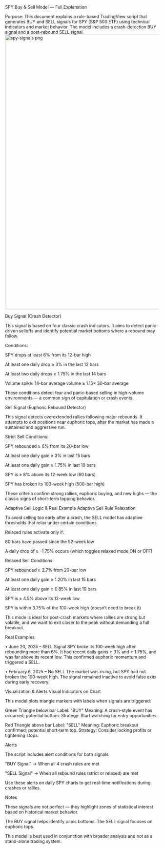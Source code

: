 SPY Buy & Sell Model — Full Explanation

Purpose:
This document explains a rule-based TradingView script that generates BUY and SELL signals for SPY (S&P 500 ETF) using technical indicators and market behavior. The model includes a crash-detection BUY signal and a post-rebound SELL signal.
<img width="1914" height="900" alt="spy-signals png" src="https://github.com/user-attachments/assets/171af3cf-66c6-438b-96ae-5b6fafe5bbf1" />

 Buy Signal (Crash Detector)

This signal is based on four classic crash indicators. It aims to detect panic-driven selloffs and identify potential market bottoms where a rebound may follow.

Conditions:

SPY drops at least 6% from its 12-bar high

At least one daily drop ≥ 3% in the last 12 bars

At least two daily drops ≥ 1.75% in the last 14 bars

Volume spike: 14-bar average volume ≥ 1.15× 30-bar average

These conditions detect fear and panic-based selling in high-volume environments — a common sign of capitulation or crash events.

 Sell Signal (Euphoric Rebound Detector)

This signal detects overextended rallies following major rebounds. It attempts to exit positions near euphoric tops, after the market has made a sustained and aggressive run.

Strict Sell Conditions:

SPY rebounded ≥ 6% from its 20-bar low

At least one daily gain ≥ 3% in last 15 bars

At least one daily gain ≥ 1.75% in last 10 bars

SPY is ≥ 8% above its 12-week low (60 bars)

SPY has broken its 100-week high (500-bar high)

These criteria confirm strong rallies, euphoric buying, and new highs — the classic signs of short-term topping behavior.

 Adaptive Sell Logic & Real Example
 Adaptive Sell Rule Relaxation

To avoid selling too early after a crash, the SELL model has adaptive thresholds that relax under certain conditions.

Relaxed rules activate only if:

80 bars have passed since the 52-week low

A daily drop of ≥ -1.75% occurs (which toggles relaxed mode ON or OFF)

 Relaxed Sell Conditions:

SPY rebounded ≥ 2.7% from 20-bar low

At least one daily gain ≥ 1.20% in last 15 bars

At least one daily gain ≥ 0.85% in last 10 bars

SPY is ≥ 4.5% above its 12-week low

SPY is within 3.75% of the 100-week high (doesn’t need to break it)

This mode is ideal for post-crash markets where rallies are strong but volatile, and we want to exit closer to the peak without demanding a full breakout.

 Real Examples:

• June 20, 2025 –  SELL Signal
SPY broke its 100-week high after rebounding more than 6%. It had recent daily gains ≥ 3% and ≥ 1.75%, and was far above its recent low. This confirmed euphoric momentum and triggered a SELL.

• February 6, 2025 –  No SELL
The market was rising, but SPY had not broken the 100-week high. The signal remained inactive to avoid false exits during early recovery.

 Visualization & Alerts
Visual Indicators on Chart

This model plots triangle markers with labels when signals are triggered:

 Green Triangle below bar
Label: "BUY"
Meaning: A crash-style event has occurred; potential bottom.
Strategy: Start watching for entry opportunities.

Red Triangle above bar
Label: "SELL"
Meaning: Euphoric breakout confirmed; potential short-term top.
Strategy: Consider locking profits or tightening stops.

 Alerts

The script includes alert conditions for both signals:

"BUY Signal" → When all 4 crash rules are met

"SELL Signal" → When all rebound rules (strict or relaxed) are met

Use these alerts on daily SPY charts to get real-time notifications during crashes or rallies.

Notes

These signals are not perfect — they highlight zones of statistical interest based on historical market behavior.

The BUY signal helps identify panic bottoms. The SELL signal focuses on euphoric tops.

This model is best used in conjunction with broader analysis and not as a stand-alone trading system.
